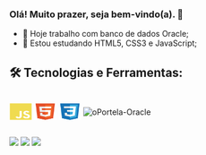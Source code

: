 ### Olá! Muito prazer, seja bem-vindo(a). 👋

- 🔭 Hoje trabalho com banco de dados Oracle;
- 🌱 Estou estudando HTML5, CSS3 e JavaScript;

## 🛠️ Tecnologias e Ferramentas:
<div style="display: inline_block"><br>
  <img align="center" alt="oPortela-Js" height="30" width="40" src="https://raw.githubusercontent.com/devicons/devicon/master/icons/javascript/javascript-plain.svg">
  <img align="center" alt="oPortela-HTML" height="30" width="40" src="https://raw.githubusercontent.com/devicons/devicon/master/icons/html5/html5-original.svg">
  <img align="center" alt="oPortela-CSS" height="30" width="40" src="https://raw.githubusercontent.com/devicons/devicon/master/icons/css3/css3-original.svg">
  <img align="center" alt="oPortela-Oracle" height="40" width="60" src="https://cdn.jsdelivr.net/gh/devicons/devicon/icons/oracle/oracle-original.svg">
</div>
  
  ##
 
<div> 
  <a href="https://instagram.com/oportela_1215/" target="_blank"><img src="https://img.shields.io/badge/-Instagram-%23E4405F?style=for-the-badge&logo=instagram&logoColor=white" target="_blank"></a>
 <!--a href="https://discord.gg/wagxzStdcR" target="_blank"><img src="https://img.shields.io/badge/Discord-7289DA?style=for-the-badge&logo=discord&logoColor=white" target="_blank"></a--> 
  <a href = "mailto:matheusmarquesportela@gmail.com"><img src="https://img.shields.io/badge/-Gmail-%23333?style=for-the-badge&logo=gmail&logoColor=white" target="_blank"></a>
  <a href="https://www.linkedin.com/in/matheus-marques-207949223" target="_blank"><img src="https://img.shields.io/badge/-LinkedIn-%230077B5?style=for-the-badge&logo=linkedin&logoColor=white" target="_blank"></a> 
</div>
